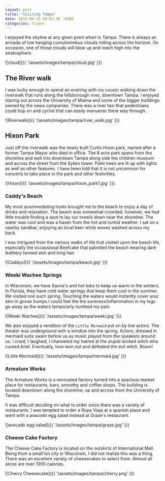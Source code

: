 ```yaml
---
layout: post
title: "Visiting Tampa"
date: 2018-06-15 09:02:50 -0500
categories: Travel
---
```


I enjoyed the skyline at any given point when in Tampa. There is always an armada of low hanging cumulonimbus clouds rolling across the horizon. On occasion, one of those clouds will blow up and reach high into the stratosphere.

![cloud]({{ '/assets/images/tampa/cloud.jpg' }})

## The River walk
I was lucky enough to spend an evening with my cousin walking down the riverwalk that runs along the hillsborough river, downtown Tampa. I enjoyed staring out across the University of Miama and some of the bigger buildings owned by the news companies. There was a river taxi that pedestrians could hop on and cyclist that can easily manuever there way through. 


![Riverwalk]({{ '/assets/images/tampa/river_walk.jpg' }})

## Hixon Park
Just off the riverwalk was the newly built Curtis Hixon park, named after a former Tampa Mayor who died in office. The 8 acre park spans from the shoreline and well into downtown Tampa along side the children museum and across the street from the Sykes tower. Palm trees are lit up with lights as well as other features. I have been told that it is not uncommon for concerts to take place in the park and other festivities.

![Hixon]({{ '/assets/images/tampa/hixon_park1.jpg' }})


### Caddy's Beach 

My most acommodating hosts brought me to the beach to enjoy a day of drinks and relaxation. The beach was somewhat crowded, however, we had little trouble finding a spot to lay our towels down near the shoreline. The water was cool and was a haven from the hot and humid weather. I sat on a nearby sandbar, enjoying an local beer while waves washed across my back. 

I was intrigued from the various walks of life that visited upon the beach life, especially the occassional Beefcake that patrolled the beach wearing dark leathery tanned skin and long hair. 

![Caddys]({{ '/assets/images/tampa/beach.jpg' }})

### Weeki Wachee Springs
In Wisconsin, we have Sauna's and hot tubs to keep us warm in the winters. In Florida, they have cold water springs that keep them cool in the summer. We visited one such spring. Touching the waters would instantly cover your skin in goose bumps.I could feel the the soreness/inflammation in my legs go away as the waters temporarly numbed my pain. 

![Weeki Wachee]({{ '/assets/images/tampa/weeki.jpg' }})

We also enjoyed a rendition of the `Little Mermaid` put on by live actors. The theater was underground with a window into the spring. Actors, dressed in mermaid suits swam before us as music played from the speakers around us. I cried, I laughed, I channeled my hatred at the stupid wicked witch who cursed Ariel. Eventually, love won out and defeated the evil witch. Bravo!  

![Little Mermaid]({{ '/assets/images/tampa/mermaid.jpg' }})

### Armature Works 
The Armature Works is a renovated factory turned into a spacious market place for restaurants, bars, smoothy and coffee shops. The building is located downtown along the shoreline, up and across from the University of Tampa. 

It was difficult deciding on what to order since there was a variety of restaurants. I was tempted to order a Ropa Vieja at a spanish place and went with a avacodo egg salad instead at Graze's restaurant. 

![avocado egg salad]({{ '/assets/images/tampa/graze.jpg' }})

### Cheese Cake Factory
The Cheese Cake Factory is located on the outskirts of International Mall. Being from a small'ish city in Wisconsin, I did not realize this was a thing. There was an excellent variety of cheesecakes to select from. Almost all slices are over 1000 calories. 

 
![Cherry Cheesecake]({{ '/assets/images/tampa/cherry.png' }})
